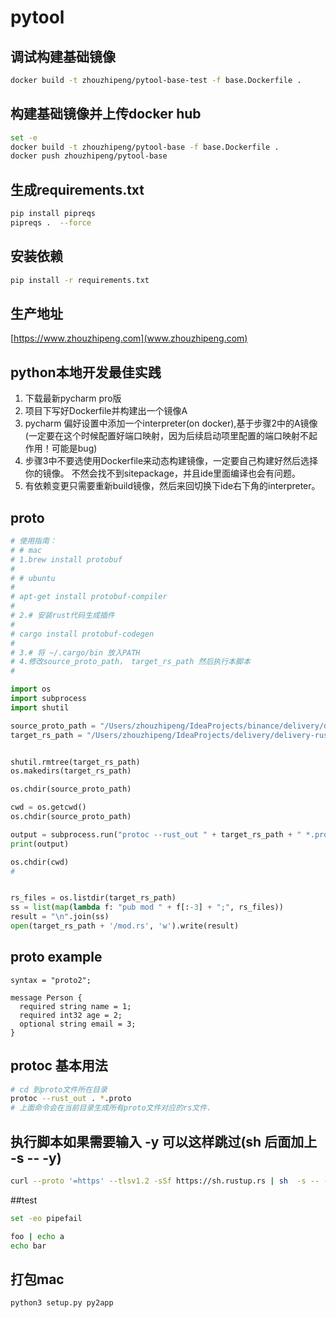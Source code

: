 # pytool


## 调试构建基础镜像
```bash
docker build -t zhouzhipeng/pytool-base-test -f base.Dockerfile .
```

## 构建基础镜像并上传docker hub
```bash
set -e
docker build -t zhouzhipeng/pytool-base -f base.Dockerfile .
docker push zhouzhipeng/pytool-base
```

## 生成requirements.txt
```bash
pip install pipreqs
pipreqs .  --force
```

## 安装依赖
```bash
pip install -r requirements.txt
```

## 生产地址
[https://www.zhouzhipeng.com](www.zhouzhipeng.com)

## python本地开发最佳实践
1. 下载最新pycharm pro版
2. 项目下写好Dockerfile并构建出一个镜像A
3. pycharm 偏好设置中添加一个interpreter(on docker),基于步骤2中的A镜像 (一定要在这个时候配置好端口映射，因为后续启动项里配置的端口映射不起作用！可能是bug)
4. 步骤3中不要选使用Dockerfile来动态构建镜像，一定要自己构建好然后选择你的镜像。 不然会找不到sitepackage，并且ide里面编译也会有问题。 
5. 有依赖变更只需要重新build镜像，然后来回切换下ide右下角的interpreter。



## proto
```python
# 使用指南：
# # mac
# 1.brew install protobuf
#
# # ubuntu
#
# apt-get install protobuf-compiler
#
# 2.# 安装rust代码生成插件
#
# cargo install protobuf-codegen
#
# 3.# 将 ~/.cargo/bin 放入PATH
# 4.修改source_proto_path， target_rs_path 然后执行本脚本
#

import os
import subprocess
import shutil

source_proto_path = "/Users/zhouzhipeng/IdeaProjects/binance/delivery/delivery-me-messages/src/main/proto"
target_rs_path = "/Users/zhouzhipeng/IdeaProjects/delivery/delivery-rust-me-logging/src/proto"


shutil.rmtree(target_rs_path)
os.makedirs(target_rs_path)

os.chdir(source_proto_path)

cwd = os.getcwd()
os.chdir(source_proto_path)

output = subprocess.run("protoc --rust_out " + target_rs_path + " *.proto", shell=True, check=True, capture_output=True)
print(output)

os.chdir(cwd)
#


rs_files = os.listdir(target_rs_path)
ss = list(map(lambda f: "pub mod " + f[:-3] + ";", rs_files))
result = "\n".join(ss)
open(target_rs_path + '/mod.rs', 'w').write(result)

```

## proto example 
```text
syntax = "proto2";

message Person {
  required string name = 1;
  required int32 age = 2;
  optional string email = 3;
}

```

## protoc 基本用法
```bash
# cd 到proto文件所在目录
protoc --rust_out . *.proto
# 上面命令会在当前目录生成所有proto文件对应的rs文件.
```


## 执行脚本如果需要输入 -y 可以这样跳过(sh 后面加上  -s -- -y)
```bash
curl --proto '=https' --tlsv1.2 -sSf https://sh.rustup.rs | sh  -s -- -y;
```


##test
```bash
set -eo pipefail

foo | echo a
echo bar
```


## 打包mac
```bash
python3 setup.py py2app
```

